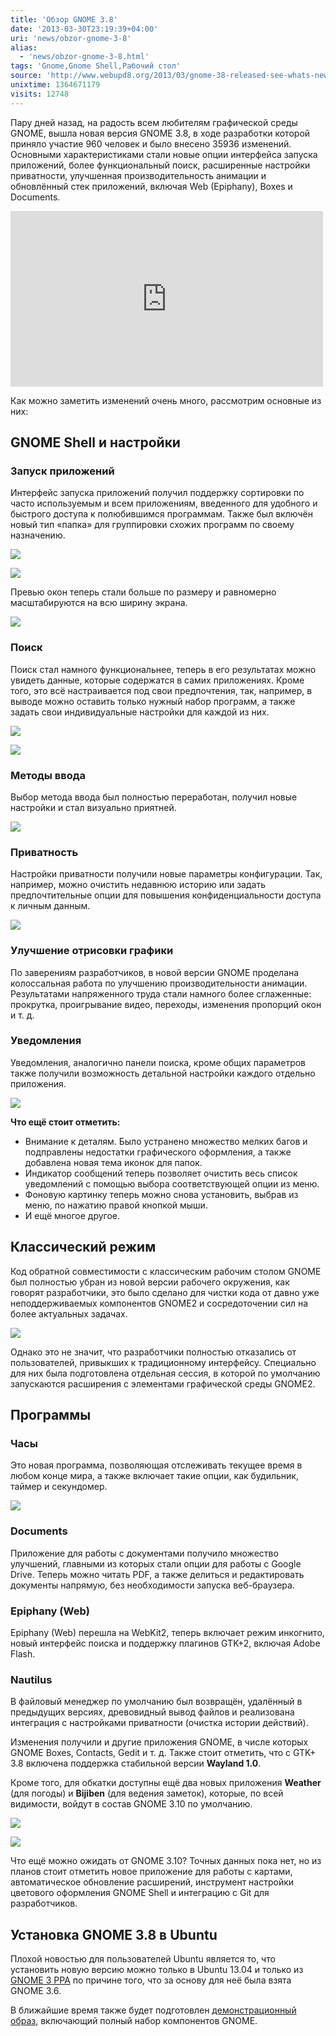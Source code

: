 ```yaml
---
title: 'Обзор GNOME 3.8'
date: '2013-03-30T23:19:39+04:00'
uri: 'news/obzor-gnome-3-8'
alias: 
  - 'news/obzor-gnome-3-8.html'
tags: 'Gnome,Gnome Shell,Рабочий стол'
source: 'http://www.webupd8.org/2013/03/gnome-38-released-see-whats-new-video.html'
unixtime: 1364671179
visits: 12748
---
```

Пару дней назад, на радость всем любителям графической среды GNOME, вышла новая версия GNOME 3.8, в ходе разработки которой приняло участие 960 человек и было внесено 35936 изменений. Основными характеристиками стали новые опции интерфейса запуска приложений, более функциональный поиск, расширенные настройки приватности, улучшенная производительность анимации и обновлённый стек приложений, включая Web (Epiphany), Boxes и Documents.

<iframe width="500" height="281" src="https://www.youtube.com/embed/ete5Us0-IpY" frameborder="0" allowfullscreen=""></iframe> 

Как можно заметить изменений очень много, рассмотрим основные из них:

## GNOME Shell и настройки

### Запуск приложений

Интерфейс запуска приложений получил поддержку сортировки по часто используемым и всем приложениям, введенного для удобного и быстрого доступа к полюбившимся программам. Также был включён новый тип «папка» для группировки схожих программ по своему назначению.

[![](img/2013/03/30/23-00/gnome-1-8604067578-o.jpg)](img/2013/03/30/23-00/gnome-1-8604067578-o.jpg)

[![](img/2013/03/30/23-00/gnome-2-8604067324-o.jpg)](img/2013/03/30/23-00/gnome-2-8604067324-o.jpg)

Превью окон теперь стали больше по размеру и равномерно масштабируются на всю ширину экрана.

[![](img/2013/03/30/23-00/gnome-15-8604065998-o.jpg)](img/2013/03/30/23-00/gnome-15-8604065998-o.jpg)

### Поиск

Поиск стал намного функциональнее, теперь в его результатах можно увидеть данные, которые содержатся в самих приложениях. Кроме того, это всё настраивается под свои предпочтения, так, например, в выводе можно оставить только нужный набор программ, а также задать свои индивидуальные настройки для каждой из них.

[![](img/2013/03/30/23-00/gnome-3-8604067118-o.jpg)](img/2013/03/30/23-00/gnome-3-8604067118-o.jpg)

[![](img/2013/03/30/23-00/gnome-5-8602966243-o.jpg)](img/2013/03/30/23-00/gnome-5-8602966243-o.jpg)

### Методы ввода

Выбор метода ввода был полностью переработан, получил новые настройки и стал визуально приятней.

[![](img/2013/03/30/23-00/gnome-13-8602965711-o.jpg)](img/2013/03/30/23-00/gnome-13-8602965711-o.jpg)

### Приватность

Настройки приватности получили новые параметры конфигурации. Так, например, можно очистить недавнюю историю или задать предпочтительные опции для повышения конфиденциальности доступа к личным данным.

[![](img/2013/03/30/23-00/gnome-4-8604066934-o.jpg)](img/2013/03/30/23-00/gnome-4-8604066934-o.jpg)

### Улучшение отрисовки графики

По заверениям разработчиков, в новой версии GNOME проделана колоссальная работа по улучшению производительности анимации. Результатами напряженного труда стали намного более сглаженные: прокрутка, проигрывание видео, переходы, изменения пропорций окон и т. д.

### Уведомления

Уведомления, аналогично панели поиска, кроме общих параметров также получили возможность детальной настройки каждого отдельно приложения.

[![](img/2013/03/30/23-00/gnome-9-8604066708-o.jpg)](img/2013/03/30/23-00/gnome-9-8604066708-o.jpg)

**Что ещё стоит отметить:**

*   Внимание к деталям. Было устранено множество мелких багов и подправлены недостатки графического оформления, а также добавлена новая тема иконок для папок.
*   Индикатор сообщений теперь позволяет очистить весь список уведомлений с помощью выбора соответствующей опции из меню.
*   Фоновую картинку теперь можно снова установить, выбрав из меню, по нажатию правой кнопкой мыши.
*   И ещё многое другое.

## Классический режим

Код обратной совместимости с классическим рабочим столом GNOME был полностью убран из новой версии рабочего окружения, как говорят разработчики, это было сделано для чистки кода от давно уже неподдерживаемых компонентов GNOME2 и сосредоточении сил на более актуальных задачах.

[![](img/2013/03/30/23-00/gnome-12-8604066376-o.jpg)](img/2013/03/30/23-00/gnome-12-8604066376-o.jpg)

Однако это не значит, что разработчики полностью отказались от пользователей, привыкших к традиционному интерфейсу. Специально для них была подготовлена отдельная сессия, в которой по умолчанию запускаются расширения с элементами графической среды GNOME2.

## Программы

### Часы

Это новая программа, позволяющая отслеживать текущее время в любом конце мира, а также включает такие опции, как будильник, таймер и секундомер.

[![](img/2013/03/30/23-00/gnome-11-8602965935-o.jpg)](img/2013/03/30/23-00/gnome-11-8602965935-o.jpg)

### Documents

Приложение для работы с документами получило множество улучшений, главными из которых стали опции для работы с Google Drive. Теперь можно читать PDF, а также делиться и редактировать документы напрямую, без необходимости запуска веб-браузера.

### Epiphany (Web)

Epiphany (Web) перешла на WebKit2, теперь включает режим инкогнито, новый интерфейс поиска и поддержку плагинов GTK+2, включая Adobe Flash.

### Nautilus

В файловый менеджер по умолчанию был возвращён, удалённый в предыдущих версиях, древовидный вывод файлов и реализована интеграция с настройками приватности (очистка истории действий).

Изменения получили и другие приложения GNOME, в числе которых GNOME Boxes, Contacts, Gedit и т. д. Также стоит отметить, что с GTK+ 3.8 включена поддержка стабильной версии **Wayland 1.0**.

Кроме того, для обкатки доступны ещё два новых приложения **Weather** (для погоды) и **Bijiben** (для ведения заметок), которые, по всей видимости, войдут в состав GNOME 3.10 по умолчанию.

[![](img/2013/03/30/23-00/gnome-14-8604066104-o.jpg)](img/2013/03/30/23-00/gnome-14-8604066104-o.jpg)

[![](img/2013/03/30/23-00/gnome-10-8602966045-o.jpg)](img/2013/03/30/23-00/gnome-10-8602966045-o.jpg)

Что ещё можно ожидать от GNOME 3.10? Точных данных пока нет, но из планов стоит отметить новое приложение для работы с картами, автоматическое обновление расширений, инструмент настройки цветового оформления GNOME Shell и интеграцию с Git для разработчиков.

## Установка GNOME 3.8 в Ubuntu

Плохой новостью для пользователей Ubuntu является то, что установить новую версию можно только в Ubuntu 13.04 и только из [GNOME 3 PPA](https://launchpad.net/~gnome3-team/+archive/gnome3?field.series_filter=raring) по причине того, что за основу для неё была взята GNOME 3.6.

В ближайшие время также будет подготовлен [демонстрационный образ](http://download.opensuse.org/repositories/GNOME:/Medias/images/iso/), включающий полный набор компонентов GNOME.
